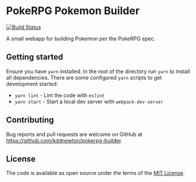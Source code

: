 # PokeRPG Pokemon Builder

[![Build Status](https://github.com/kddnewton/pokerpg-builder/workflows/Main/badge.svg)](https://github.com/kddnewton/pokerpg-builder/actions)

A small webapp for building Pokemon per the PokeRPG spec.

## Getting started

Ensure you have `yarn` installed. In the root of the directory run `yarn` to install all dependencies. There are some configured `yarn` scripts to get development started:

* `yarn lint` - Lint the code with `eslint`
* `yarn start` - Start a local dev server with `webpack-dev-server`

## Contributing

Bug reports and pull requests are welcome on GitHub at https://github.com/kddnewton/pokerpg-builder.

## License

The code is available as open source under the terms of the [MIT License](https://opensource.org/licenses/MIT).
